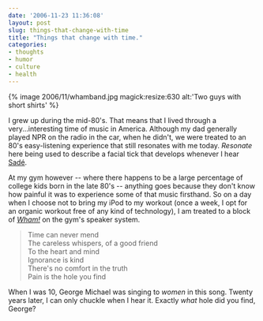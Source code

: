 ```yaml
---
date: '2006-11-23 11:36:08'
layout: post
slug: things-that-change-with-time
title: "Things that change with time."
categories:
- thoughts
- humor
- culture
- health
---
```


{% image 2006/11/whamband.jpg magick:resize:630 alt:'Two guys with short shirts' %}

I grew up during the mid-80's. That means that I lived through a very...interesting time of music in America. Although my dad generally played NPR on the radio in the car, when he didn't, we were treated to an 80's easy-listening experience that still resonates with me today. _Resonate_ here being used to describe a facial tick that develops whenever I hear [Sad&eacute;](http://www.google.com/musica?aid=0CeIIHzmzeB&sa=X&oi=music&ct=result).

At my gym however -- where there happens to be a large percentage of college kids born in the late 80's -- anything goes because they don't know how painful it was to experience some of that music firsthand.
So on a day when I choose not to bring my iPod to my workout (once a week, I opt for an organic workout free of any kind of technology), I am treated to a block of [_Wham!_](http://en.wikipedia.org/wiki/Wham!_(pop_duo)) on the gym's speaker system.


> Time can never mend  
The careless whispers, of a good friend  
To the heart and mind  
Ignorance is kind  
There's no comfort in the truth  
Pain is the hole you find

When I was 10, George Michael was singing to _women_ in this song. Twenty years later, I can only chuckle when I hear it. Exactly _what_ hole did you find, George?
